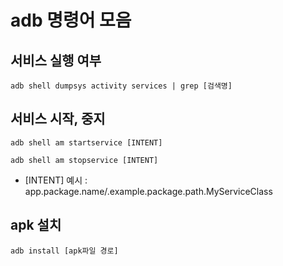 # adb 명령어 모음

## 서비스 실행 여부
```
adb shell dumpsys activity services | grep [검색명]
```

## 서비스 시작, 중지
```
adb shell am startservice [INTENT]
```
```
adb shell am stopservice [INTENT]
```
* [INTENT] 예시 : app.package.name/.example.package.path.MyServiceClass

## apk 설치
```
adb install [apk파일 경로]
```